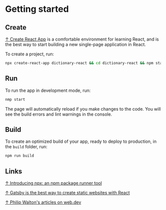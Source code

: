 # Getting started

## Create

[↑ Create React App](https://github.com/facebook/create-react-app) is a comfortable environment for learning React, and is the best way to start building a new single-page application in React.

To create a project, run:

```bash
npx create-react-app dictionary-react && cd dictionary-react && npm start
```

## Run

To run the app in development mode, run:

```bash
nmp start
```

The page will automatically reload if you make changes to the code. You will see the build errors and lint warnings in the console.

## Build

To create an optimized build of your app, ready to deploy to production, in the `build` folder, run:

```bash
npm run build
```

## Links

[↑ Introducing npx: an npm package runner tool](https://medium.com/@maybekatz/introducing-npx-an-npm-package-runner-55f7d4bd282b)

[↑ Gatsby is the best way to create static websites with React](https://www.gatsbyjs.com/docs/)

[↑ Philip Walton's articles on web.dev](https://web.dev/authors/philipwalton/)
